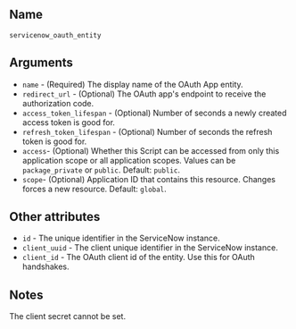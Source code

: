 ## Name

`servicenow_oauth_entity`

## Arguments

* `name` - (Required) The display name of the OAuth App entity.
* `redirect_url` - (Optional) The OAuth app's endpoint to receive the authorization code.
* `access_token_lifespan` - (Optional) Number of seconds a newly created access token is good for.
* `refresh_token_lifespan` - (Optional) Number of seconds the refresh token is good for.
* `access`- (Optional) Whether this Script can be accessed from only this application scope or all application scopes. Values can be `package_private` or `public`. Default: `public`.
* `scope`- (Optional) Application ID that contains this resource. Changes forces a new resource. Default: `global`.

## Other attributes
* `id` - The unique identifier in the ServiceNow instance.
* `client_uuid` - The client unique identifier in the ServiceNow instance.
* `client_id` - The OAuth client id of the entity. Use this for OAuth handshakes.

## Notes

The client secret cannot be set.